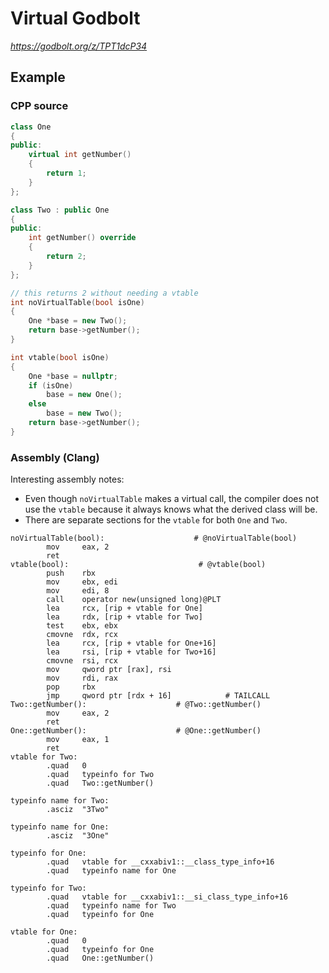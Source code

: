 # Virtual Godbolt

*https://godbolt.org/z/TPT1dcP34*

## Example

### CPP source
```cpp
class One
{
public:
    virtual int getNumber()
    {
        return 1;
    }
};

class Two : public One
{
public:
    int getNumber() override
    {
        return 2;
    }
};

// this returns 2 without needing a vtable
int noVirtualTable(bool isOne)
{
    One *base = new Two();
    return base->getNumber();
}

int vtable(bool isOne)
{
    One *base = nullptr;
    if (isOne)
        base = new One();
    else
        base = new Two();
    return base->getNumber();
}
```

### Assembly (Clang)
Interesting assembly notes:
- Even though `noVirtualTable` makes a virtual call, the compiler does not use the `vtable` because it always knows what the derived class will be.
- There are separate sections for the `vtable` for both `One` and `Two`.

```
noVirtualTable(bool):                    # @noVirtualTable(bool)
        mov     eax, 2
        ret
vtable(bool):                             # @vtable(bool)
        push    rbx
        mov     ebx, edi
        mov     edi, 8
        call    operator new(unsigned long)@PLT
        lea     rcx, [rip + vtable for One]
        lea     rdx, [rip + vtable for Two]
        test    ebx, ebx
        cmovne  rdx, rcx
        lea     rcx, [rip + vtable for One+16]
        lea     rsi, [rip + vtable for Two+16]
        cmovne  rsi, rcx
        mov     qword ptr [rax], rsi
        mov     rdi, rax
        pop     rbx
        jmp     qword ptr [rdx + 16]            # TAILCALL
Two::getNumber():                    # @Two::getNumber()
        mov     eax, 2
        ret
One::getNumber():                    # @One::getNumber()
        mov     eax, 1
        ret
vtable for Two:
        .quad   0
        .quad   typeinfo for Two
        .quad   Two::getNumber()

typeinfo name for Two:
        .asciz  "3Two"

typeinfo name for One:
        .asciz  "3One"

typeinfo for One:
        .quad   vtable for __cxxabiv1::__class_type_info+16
        .quad   typeinfo name for One

typeinfo for Two:
        .quad   vtable for __cxxabiv1::__si_class_type_info+16
        .quad   typeinfo name for Two
        .quad   typeinfo for One

vtable for One:
        .quad   0
        .quad   typeinfo for One
        .quad   One::getNumber()
```